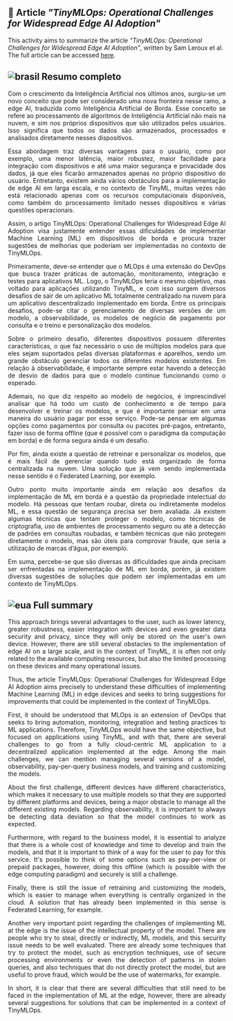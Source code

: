 ## :pencil: Article *"TinyMLOps: Operational Challenges for Widespread Edge AI Adoption"*

This activity aims to summarize the article *"TinyMLOps: Operational Challenges for Widespread Edge AI Adoption"*, written by Sam Leroux et al. The full article can be accessed [here](https://arxiv.org/pdf/2203.10923.pdf).

## ![brasil](https://upload.wikimedia.org/wikipedia/commons/thumb/0/05/Flag_of_Brazil.svg/22px-Flag_of_Brazil.svg.png) Resumo completo

<p align="justify">Com o crescimento da Inteligência Artificial nos últimos anos, surgiu-se um novo conceito que pode ser considerado uma nova fronteira nesse ramo, a edge AI, traduzida como Inteligência Artificial de Borda. Esse conceito se refere ao processamento de algoritmos de Inteligência Artificial não mais na nuvem, e sim nos próprios dispositivos que são utilizados pelos usuários. Isso significa que todos os dados são armazenados, processados e analisados diretamente nesses dispositivos.</p>
<p align="justify">Essa abordagem traz diversas vantagens para o usuário, como por exemplo, uma menor latência, maior robustez, maior facilidade para integração com dispositivos e até uma maior segurança e privacidade dos dados, já que eles ficarão armazenados apenas no próprio dispositivo do usuário. Entretanto, existem ainda vários obstáculos para a implementação de edge AI em larga escala, e no contexto de TinyML, muitas vezes não está relacionado apenas com os recursos computacionais disponíveis, como também do processamento limitado nesses dispositivos e várias questões operacionais. </p>
<p align="justify">Assim, o artigo TinyMLOps: Operational Challenges for Widespread Edge AI Adoption visa justamente entender essas dificuldades de implementar Machine Learning (ML) em dispositivos de borda e procura trazer sugestões de melhorias que poderiam ser implementadas no contexto de TinyMLOps. </p>
<p align="justify">Primeiramente, deve-se entender que o MLOps é uma extensão do DevOps que busca trazer práticas de automação, monitoramento, integração e testes para aplicativos ML. Logo, o TinyMLOps teria o mesmo objetivo, mas voltado para aplicações utilizando TinyML, e com isso surgem diversos desafios de sair de um aplicativo ML totalmente centralizado na nuvem para um aplicativo descentralizado implementado em borda. Entre os principais desafios, pode-se citar o gerenciamento de diversas versões de um modelo, a observabilidade, os modelos de negócio de pagamento por consulta e o treino e personalização dos modelos. </p>
<p align="justify">Sobre o primeiro desafio, diferentes dispositivos possuem diferentes características, o que faz necessário o uso de múltiplos modelos para que eles sejam suportados pelas diversas plataformas e aparelhos, sendo um grande obstáculo gerenciar todos os diferentes modelos existentes. Em relação à observabilidade, é importante sempre estar havendo a detecção de desvio de dados para que o modelo continue funcionando como o esperado.</p>
<p align="justify">Ademais, no que diz respeito ao modelo de negócios, é imprescindível analisar que há todo um custo de conhecimento e de tempo para desenvolver e treinar os modelos, e que é importante pensar em uma maneira do usuário pagar por esse serviço. Pode-se pensar em algumas opções como pagamentos por consulta ou pacotes pré-pagos, entretanto, fazer isso de forma offline (que é possível com o paradigma da computação em borda) e de forma segura ainda é um desafio. </p>
<p align="justify">Por fim, ainda existe a questão de retreinar e personalizar os modelos, que é mais fácil de gerenciar quando tudo está organizado de forma centralizada na nuvem. Uma solução que já vem sendo implementada nesse sentido é o Federated Learning, por exemplo.</p>
<p align="justify">Outro ponto muito importante ainda em relação aos desafios da implementação de ML em borda é a questão da propriedade intelectual do modelo. Há pessoas que tentam roubar, direta ou indiretamente modelos ML, e essa questão de segurança precisa ser bem avaliada. Já existem algumas técnicas que tentam proteger o modelo, como técnicas de criptografia, uso de ambientes de processamento seguro ou até a detecção de padrões em consultas roubadas, e também técnicas que não protegem diretamente o modelo, mas são úteis para comprovar fraude, que seria a utilização de marcas d’água, por exemplo.</p>
<p align="justify">Em suma, percebe-se que são diversas as dificuldades que ainda precisam ser enfrentadas na implementação de ML em borda, porém, já existem diversas sugestões de soluções que podem ser implementadas em um contexto de TinyMLOps.</p>

## ![eua](https://upload.wikimedia.org/wikipedia/commons/thumb/a/a4/Flag_of_the_United_States.svg/22px-Flag_of_the_United_States.svg.png) Full summary
<p With the growth of Artificial Intelligence in recent years, a new concept emerged that can be considered a new frontier in this field, edge AI. This concept refers to the processing of Artificial Intelligence algorithms no longer in the cloud, but in the very devices that are used by users. This means that all data is stored, processed and analyzed directly on these devices.
</p>

<p align="justify">This approach brings several advantages to the user, such as lower latency, greater robustness, easier integration with devices and even greater data security and privacy, since they will only be stored on the user's own device. However, there are still several obstacles to the implementation of edge AI on a large scale, and in the context of TinyML, it is often not only related to the available computing resources, but also the limited processing on these devices and many operational issues.
</p>

<p align="justify">Thus, the article TinyMLOps: Operational Challenges for Widespread Edge AI Adoption aims precisely to understand these difficulties of implementing Machine Learning (ML) in edge devices and seeks to bring suggestions for improvements that could be implemented in the context of TinyMLOps.
</p>

<p align="justify">First, it should be understood that MLOps is an extension of DevOps that seeks to bring automation, monitoring, integration and testing practices to ML applications. Therefore, TinyMLOps would have the same objective, but focused on applications using TinyML, and with that, there are several challenges to go from a fully cloud-centric ML application to a decentralized application implemented at the edge. Among the main challenges, we can mention managing several versions of a model, observability, pay-per-query business models, and training and customizing the models.
</p>

<p align="justify">About the first challenge, different devices have different characteristics, which makes it necessary to use multiple models so that they are supported by different platforms and devices, being a major obstacle to manage all the different existing models. Regarding observability, it is important to always be detecting data deviation so that the model continues to work as expected.
</p>

<p align="justify">Furthermore, with regard to the business model, it is essential to analyze that there is a whole cost of knowledge and time to develop and train the models, and that it is important to think of a way for the user to pay for this service. It's possible to think of some options such as pay-per-view or prepaid packages, however, doing this offline (which is possible with the edge computing paradigm) and securely is still a challenge.
</p>

<p align="justify">Finally, there is still the issue of retraining and customizing the models, which is easier to manage when everything is centrally organized in the cloud. A solution that has already been implemented in this sense is Federated Learning, for example.
</p>

<p align="justify">Another very important point regarding the challenges of implementing ML at the edge is the issue of the intellectual property of the model. There are people who try to steal, directly or indirectly, ML models, and this security issue needs to be well evaluated. There are already some techniques that try to protect the model, such as encryption techniques, use of secure processing environments or even the detection of patterns in stolen queries, and also techniques that do not directly protect the model, but are useful to prove fraud, which would be the use of watermarks, for example.
</p>

<p align="justify">In short, it is clear that there are several difficulties that still need to be faced in the implementation of ML at the edge, however, there are already several suggestions for solutions that can be implemented in a context of TinyMLOps.
</p>
